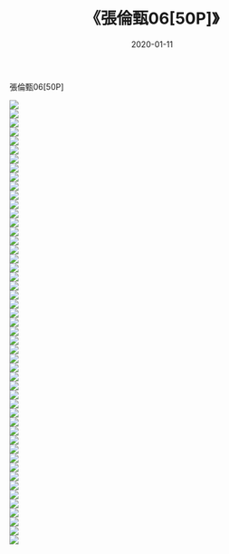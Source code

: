 ﻿---
layout: post
title:  《張倫甄06[50P]》
date:   2020-01-11
img: http://pic.660000.xyz/1:/唯美/2020/張倫甄06[50P]/000.jpg
categories: [美女, 清纯, 唯美]
---

張倫甄06[50P]

  ![](http://pic.660000.xyz/1:/唯美/2020/張倫甄06[50P]/001.jpg) <br> ![](http://pic.660000.xyz/1:/唯美/2020/張倫甄06[50P]/002.jpg) <br> ![](http://pic.660000.xyz/1:/唯美/2020/張倫甄06[50P]/003.jpg) <br> ![](http://pic.660000.xyz/1:/唯美/2020/張倫甄06[50P]/004.jpg) <br> ![](http://pic.660000.xyz/1:/唯美/2020/張倫甄06[50P]/005.jpg) <br> ![](http://pic.660000.xyz/1:/唯美/2020/張倫甄06[50P]/006.jpg) <br> ![](http://pic.660000.xyz/1:/唯美/2020/張倫甄06[50P]/007.jpg) <br> ![](http://pic.660000.xyz/1:/唯美/2020/張倫甄06[50P]/008.jpg) <br> ![](http://pic.660000.xyz/1:/唯美/2020/張倫甄06[50P]/009.jpg) <br> ![](http://pic.660000.xyz/1:/唯美/2020/張倫甄06[50P]/010.jpg) <br> ![](http://pic.660000.xyz/1:/唯美/2020/張倫甄06[50P]/011.jpg) <br> ![](http://pic.660000.xyz/1:/唯美/2020/張倫甄06[50P]/012.jpg) <br> ![](http://pic.660000.xyz/1:/唯美/2020/張倫甄06[50P]/013.jpg) <br> ![](http://pic.660000.xyz/1:/唯美/2020/張倫甄06[50P]/014.jpg) <br> ![](http://pic.660000.xyz/1:/唯美/2020/張倫甄06[50P]/015.jpg) <br> ![](http://pic.660000.xyz/1:/唯美/2020/張倫甄06[50P]/016.jpg) <br> ![](http://pic.660000.xyz/1:/唯美/2020/張倫甄06[50P]/017.jpg) <br> ![](http://pic.660000.xyz/1:/唯美/2020/張倫甄06[50P]/018.jpg) <br> ![](http://pic.660000.xyz/1:/唯美/2020/張倫甄06[50P]/019.jpg) <br> ![](http://pic.660000.xyz/1:/唯美/2020/張倫甄06[50P]/020.jpg) <br> ![](http://pic.660000.xyz/1:/唯美/2020/張倫甄06[50P]/021.jpg) <br> ![](http://pic.660000.xyz/1:/唯美/2020/張倫甄06[50P]/022.jpg) <br> ![](http://pic.660000.xyz/1:/唯美/2020/張倫甄06[50P]/023.jpg) <br> ![](http://pic.660000.xyz/1:/唯美/2020/張倫甄06[50P]/024.jpg) <br> ![](http://pic.660000.xyz/1:/唯美/2020/張倫甄06[50P]/025.jpg) <br> ![](http://pic.660000.xyz/1:/唯美/2020/張倫甄06[50P]/026.jpg) <br> ![](http://pic.660000.xyz/1:/唯美/2020/張倫甄06[50P]/027.jpg) <br> ![](http://pic.660000.xyz/1:/唯美/2020/張倫甄06[50P]/028.jpg) <br> ![](http://pic.660000.xyz/1:/唯美/2020/張倫甄06[50P]/029.jpg) <br> ![](http://pic.660000.xyz/1:/唯美/2020/張倫甄06[50P]/030.jpg) <br> ![](http://pic.660000.xyz/1:/唯美/2020/張倫甄06[50P]/031.jpg) <br> ![](http://pic.660000.xyz/1:/唯美/2020/張倫甄06[50P]/032.jpg) <br> ![](http://pic.660000.xyz/1:/唯美/2020/張倫甄06[50P]/033.jpg) <br> ![](http://pic.660000.xyz/1:/唯美/2020/張倫甄06[50P]/034.jpg) <br> ![](http://pic.660000.xyz/1:/唯美/2020/張倫甄06[50P]/035.jpg) <br> ![](http://pic.660000.xyz/1:/唯美/2020/張倫甄06[50P]/036.jpg) <br> ![](http://pic.660000.xyz/1:/唯美/2020/張倫甄06[50P]/037.jpg) <br> ![](http://pic.660000.xyz/1:/唯美/2020/張倫甄06[50P]/038.jpg) <br> ![](http://pic.660000.xyz/1:/唯美/2020/張倫甄06[50P]/039.jpg) <br> ![](http://pic.660000.xyz/1:/唯美/2020/張倫甄06[50P]/040.jpg) <br> ![](http://pic.660000.xyz/1:/唯美/2020/張倫甄06[50P]/041.jpg) <br> ![](http://pic.660000.xyz/1:/唯美/2020/張倫甄06[50P]/042.jpg) <br> ![](http://pic.660000.xyz/1:/唯美/2020/張倫甄06[50P]/043.jpg) <br> ![](http://pic.660000.xyz/1:/唯美/2020/張倫甄06[50P]/044.jpg) <br> ![](http://pic.660000.xyz/1:/唯美/2020/張倫甄06[50P]/045.jpg) <br> ![](http://pic.660000.xyz/1:/唯美/2020/張倫甄06[50P]/046.jpg) <br> ![](http://pic.660000.xyz/1:/唯美/2020/張倫甄06[50P]/047.jpg) <br> ![](http://pic.660000.xyz/1:/唯美/2020/張倫甄06[50P]/048.jpg) <br> ![](http://pic.660000.xyz/1:/唯美/2020/張倫甄06[50P]/049.jpg) <br>